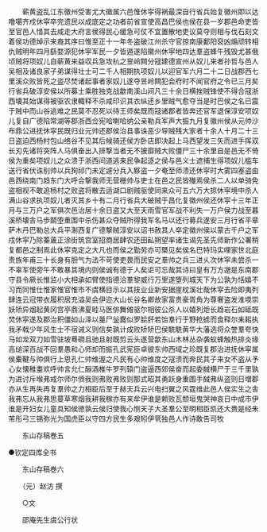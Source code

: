 <!-- { "loadSidebar": true } -->
　　蕲黄盗乱江东徽州受害尤大徽属六邑惟休寜得祸最深自行省兵始复徽州即以达噜噶齐戍休寜卒完遗民以成底定之功者前省宣使高昌巴侯也侯在县一岁郡邑命吏皆至官邑人惜其去咸走大府言侯得民心缓急可仗不宜置散地吏议莫夺则相与伐石刻文着侯功德焯示来裔其序曰惟至正十一年冬盗破江州杀守官掠南康鄱阳裒凶煽顽转相仇贼明年四月繇婺源犯休寜军民一夕皆遁遂陷徽州休寜地四达羣盗蜂午残毁尤甚俄顷贼将项奴儿自蕲黄来益収兵急攻杭之昱岭闗分冦建德宣州从奴儿来者孙哲与邑人吴相及诸良家子弟谋得壮士可二千人相期执项奴儿以迎官军六月二十二日战郡西七里溪众败皆死之盗尽焚诸起事者家奴儿遂夺昱岭闗犯会府时不闻官府之令已三月矣行省兵破淳安侯以所募士乘胜独克战歙南溪山间凡三十余日横挫贼锋使不得合冦浙西壊其始谋得被驱农隶輙释不杀咸印识其衣纵还乡里贼气愈夺当是时巴侯之名已震于贼中而山谷逃难之民莫不忍死以待王师矣既而冦诸郡者皆奔还官军退保淳安项奴儿复自广德陷常湖等郡浙西佥宪哈喇哈纳公亲勒兵军声大振九月复徽州侯从元帅沙布鼎公进抚休寜民既归业元帅还郡侯治县事诛恶少导贼残大家者十余人十月二十三日盗迫西杨村包山络谷不见其后候骑还侯方卧店即决起上马西望发三矢而进手挥双长刃先诸将突阵人马俱奋出入排撃当者无不披靡贼大败僵尸三十余里自是邑无不倚侯为重矣项奴儿之众溃于浙西间道逃来民争起逐之侯与邑义士遮捕生得项奴儿槛车送行省伏诛别帅以兵狥祁门未定遽分兵入黟盗一夕奄至师溃还休寜时大雾四塞盗由邑西绕南门趋东门大呼合撃我师无营栅帅与吏士在邑之民皆殱焉侯杀二人以单骑免盗相视不敢追杨村之败盗将散去适湖口剧贼驱使同来众可五六万大掠休寜境中杀人满山谷求执项奴儿者灭其乡十有二月行省兵大破贼于昌化复徽州侯还休寜十三年正月与三万户之军俱次邑治居十余日盗又大至天雨雪官军战不利失一万户侯力战至暮溪桥壊舎马歩鬬堕重围中杀伤甚众夺贼所得我军名马以还行募兵遂安三月行省平章萨木丹巴勒总大兵平淛西复广德撃贼淳安以诏书赦其人卒定徽州侯以蒙古千户之军戍休寜乃除蓁薉正涂街筑宫室招商居肆农还田畆朔望率诸生谒先圣先师新作公署稍复都邑之制焉此休寜克定之大凡也而侯之勤劳亦可槩见矣侯名巴特玛实哩家世北庭贵族年甫三十长身有胆气为法不苛使吏畏而民安之羣帅之兵三进乆次休寜未尝杀一不辜军使旁午不敢暴其境内则侯诚有德于人矣讵可忘哉其诗曰皇有万方邈是东南郡守县令厥长惟监小大相承如臂使指德洽羣黎威行万里遂堕列城天下为公孰为恬嬉不习而同惟仕惟家惟官惟市不虞横目示以其技业业新安据崖枕溪壮哉休寜去险即夷列肆连云冠带衣履积居充溢吴会伊迩大山长谷名卿故家富贵豪胥角为尊奢盗发淮堧崇妖矫异烟起黄冈宫亭鼎沸夏畦马医俳舞傩驱尔相彼公杀人以嬉列炬长趋岩石如砥既焚休寜遂及郡治积僵如山泽以量尸釡爨似罗脍肝若饴羣行于野抢掳而食释尔耒耜执我矛戟少年风生士不宿诫义则信矣孰计成败矫矫巴侯駪駪黄华大藩选将众誉羣夸快马如龙双刀如雪驻坡蓦磵且驰且射既剪云头遂营歙东山木林丛杂袭蚁蜂触热排炎缘高缒深百战不回羣愚和心师却而振孔武宪臣卓彼东帅西域之珍既复郡治进抚休寜属侯櫜鞬与帅俱行上恩孔仁帅维渥之凡民有心帅维度之冦溃而奔民其子来女不盗从予心女懐稚耋欢呼帅言允仁酾酒椎牛罗列辕门盗逼西郊侯奋而起委馘横尸于三千里孰为进讨斥堠弗戒尔师尔偾我则弗败弗败则那式昭其勇跃身重围手馘弗纵盗则日増郡亦从生再失再复羣帅之力相臣后至于赫天兵云兴电扫翼之风霆维此邑人侯实生之舎我弗忘从我弗思蔓草寒烟我耕我稼亦有来牟伊谁是赖败瓦颓垣鬼哭神哀日中成市伊谁是开妇女儿童具知侯徳孰云侯归使我心恻天子大圣羣公至明相臣凯还大赉是经朱芾彤弓三锡弥光为国虎臣以守四方民生多艰矧伊茕独邑人作诗敢告司牧

　　东山存稿巻五

●钦定四库全书

　　东山存稿巻六

　　（元）赵汸 撰

　　○文

　　邵庵先生虞公行状


